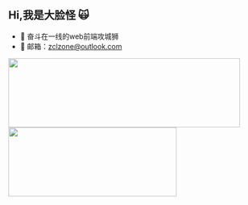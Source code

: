 ## Hi,我是大脸怪 🙀

- 🤔 奋斗在一线的web前端攻城狮
- 📧 邮箱：zclzone@outlook.com




<p>
  <img  width="460" align="center" height="137px" src="https://github-readme-stats.vercel.app/api?username=zclzone&show_icons=true&&theme=radical&layout=compact"  />
  
  <img  width="334" align="center" height="137px" src="https://github-readme-stats.vercel.app/api/top-langs/?username=js-banana&hide=handlebars&langs_count=8&layout=compact&exclude_repo=vuepress,vuepress-blog-io,vuepress-theme-vdoing,hexo,hexo-theme-next,images&bg_color=30,e96443,904e95&title_color=fff&text_color=fff"  />
</p>


